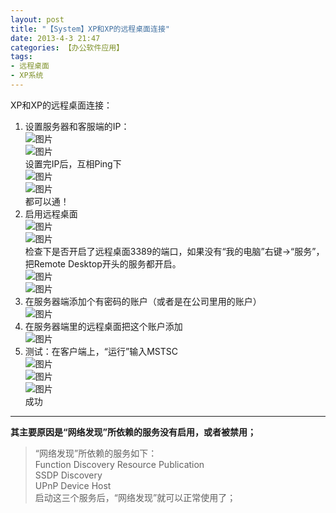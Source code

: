 ```yaml
---
layout: post
title: "【System】XP和XP的远程桌面连接"
date: 2013-4-3 21:47
categories: 【办公软件应用】
tags:
- 远程桌面
- XP系统
---
```

XP和XP的远程桌面连接：  
1. 设置服务器和客服端的IP：  
![图片](http://a2.qpic.cn/psb?/57f6398e-db93-428d-8871-6d2527ad188f/hKgwc.tjn*Qkq0VrW3B00imLkO8UOI252wdMJaYU2Gw!/b/dGZUxsHXDwAA&ek=1&kp=1&pt=0&bo=LAKdAQAAAAABAJU!&t=5&tl=3&su=014465905&tm=1551704400&sce=0-12-12&rf=2-9)  
![图片](http://a3.qpic.cn/psb?/57f6398e-db93-428d-8871-6d2527ad188f/ZKsIRGTnO7yapxHuxDmCPmF5LueOa.eVOf0zNivjpvc!/b/dL1*87*VHQAA&ek=1&kp=1&pt=0&bo=KwKhAQAAAAABAK4!&t=5&tl=3&su=0236783201&tm=1551704400&sce=0-12-12&rf=2-9)  
设置完IP后，互相Ping下  
![图片](http://a4.qpic.cn/psb?/57f6398e-db93-428d-8871-6d2527ad188f/ymHaCige0IdNtsTjnbZgjnIdyQ8HhMG3rfF9zALK99s!/b/dK8Sj8CrHgAA&ek=1&kp=1&pt=0&bo=KwKgAQAAAAABAK8!&t=5&tl=3&su=0105577233&tm=1551704400&sce=0-12-12&rf=2-9)  
![图片](http://a2.qpic.cn/psb?/57f6398e-db93-428d-8871-6d2527ad188f/iUOfa0TxWpj1e.mQgKAupblD1lMAW*6a7nt9quPihuk!/b/dNXcWr.MMQAA&ek=1&kp=1&pt=0&bo=KQKiAQAAAAABAK8!&t=5&tl=3&su=0236251425&tm=1551704400&sce=0-12-12&rf=2-9)  
都可以通！  
2. 启用远程桌面  
![图片](http://a4.qpic.cn/psb?/57f6398e-db93-428d-8871-6d2527ad188f/KX9M46hYW3.7Jc09frQ31UzpmLPtZ414VJSKV14Rd1M!/b/dFwEjMCXHgAA&ek=1&kp=1&pt=0&bo=KwKhAQAAAAABAK4!&t=5&tl=3&su=0206418577&tm=1551704400&sce=0-12-12&rf=2-9)  
![图片](http://a2.qpic.cn/psb?/57f6398e-db93-428d-8871-6d2527ad188f/vb4bL9B*LOUNZKqW5bRl5pIAiZVknsZOCs5hSwlhqHU!/b/dMOxvsHcDwAA&ek=1&kp=1&pt=0&bo=LQKhAQAAAAABAKg!&t=5&tl=3&su=0108393761&tm=1551704400&sce=0-12-12&rf=2-9)  
检查下是否开启了远程桌面3389的端口，如果没有“我的电脑”右键→“服务”，把Remote Desktop开头的服务都开启。  
![图片](http://a1.qpic.cn/psb?/57f6398e-db93-428d-8871-6d2527ad188f/307qX*uBRqte4JECwA3psbrBfRg4aX3*5RBjyXCxE3A!/b/dCg*LMH0FwAA&ek=1&kp=1&pt=0&bo=KwKgAQAAAAABAK8!&t=5&tl=3&su=026630769&tm=1551704400&sce=0-12-12&rf=2-9)  
![图片](http://a2.qpic.cn/psb?/57f6398e-db93-428d-8871-6d2527ad188f/fbrnat64e*bGd8y5rS1HHrfZQgZX7Yl77d1mNiPYLkQ!/b/dPtXWb9pMQAA&ek=1&kp=1&pt=0&bo=KwKgAQAAAAABAK8!&t=5&tl=3&su=0202334225&tm=1551704400&sce=0-12-12&rf=2-9)  
3. 在服务器端添加个有密码的账户（或者是在公司里用的账户）  
![图片](http://a4.qpic.cn/psb?/57f6398e-db93-428d-8871-6d2527ad188f/6XxdnfYZYRUqHFoeiI7HYLoa45.w1Q.uEPdDhwAA*w8!/b/dF.Kh8CzHgAA&ek=1&kp=1&pt=0&bo=KwKhAQAAAAABAK4!&t=5&tl=3&su=0145197713&tm=1551704400&sce=0-12-12&rf=2-9)  
4. 在服务器端里的远程桌面把这个账户添加  
![图片](http://a4.qpic.cn/psb?/57f6398e-db93-428d-8871-6d2527ad188f/2zSz.ETa6PRfdFR3M2Au7lFDqQyjnWGY3Rbj3WIPcZw!/b/dJ21kMBcHgAA&ek=1&kp=1&pt=0&bo=KQKfAQAAAAABAJI!&t=5&tl=3&su=0182869905&tm=1551704400&sce=0-12-12&rf=2-9)  
5. 测试：在客户端上，“运行”输入MSTSC  
![图片](http://a3.qpic.cn/psb?/57f6398e-db93-428d-8871-6d2527ad188f/md3IRmpqBCNRw3A8Q9ZUZr.rn8G4PjPcg36mUFw*OZE!/b/dLpl8L*uHQAA&ek=1&kp=1&pt=0&bo=KwKhAQAAAAABAK4!&t=5&tl=3&su=07832753&tm=1551704400&sce=0-12-12&rf=2-9)  
![图片](http://a1.qpic.cn/psb?/57f6398e-db93-428d-8871-6d2527ad188f/Cu9YX.ozgDUiT9dXcFBrnJIUHa1z1xAQKmWPYtnEwSE!/b/dEHAJ8HzFwAA&ek=1&kp=1&pt=0&bo=KgKhAQAAAAABAK8!&t=5&tl=3&su=0115120929&tm=1551704400&sce=0-12-12&rf=2-9)  
![图片](http://a1.qpic.cn/psb?/57f6398e-db93-428d-8871-6d2527ad188f/n1Fi11ioAwFDazOVXJJHe0.dUUPZDEGbX2UK7hyT.0Y!/b/dIS*LcH1FwAA&ek=1&kp=1&pt=0&bo=KgKeAQAAAAABAJA!&tl=3&su=0181439905&tm=1551704400&sce=0-12-12&rf=2-9)  
成功  
---
**其主要原因是“网络发现”所依赖的服务没有启用，或者被禁用；**  

>“网络发现”所依赖的服务如下：  
Function Discovery Resource Publication  
SSDP Discovery  
UPnP Device Host  
启动这三个服务后，“网络发现”就可以正常使用了；